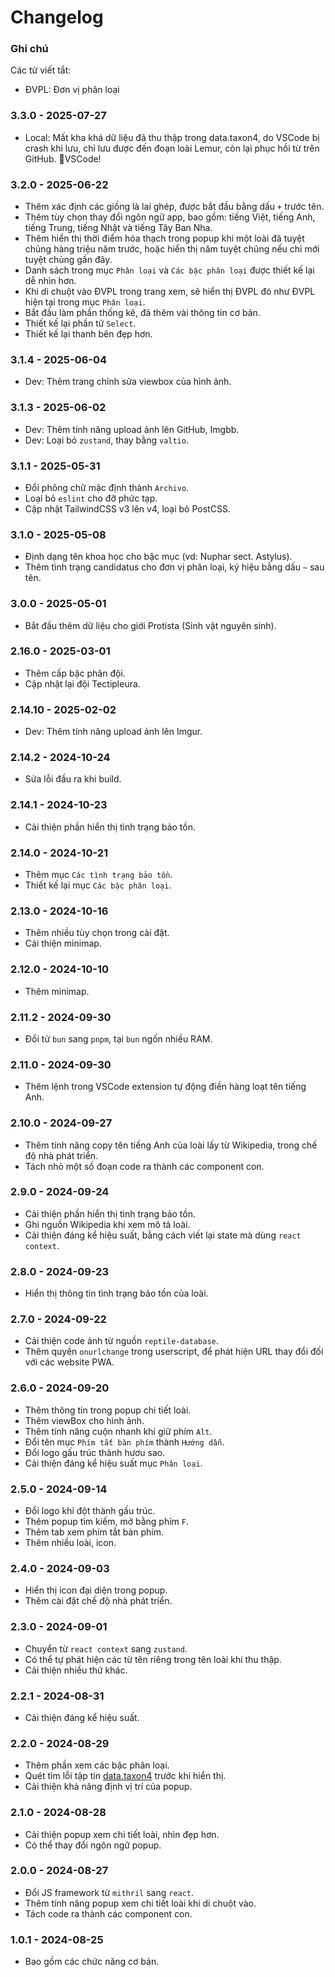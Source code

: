 # Changelog

### Ghi chú

Các từ viết tắt:

-   ĐVPL: Đơn vị phân loại

### 3.3.0 - 2025-07-27

-   Local: Mất kha khá dữ liệu đã thu thập trong data.taxon4, do VSCode bị crash khi lưu, chỉ lưu được đến đoạn loài Lemur, còn lại phục hồi từ trên GitHub. 🖕VSCode!

### 3.2.0 - 2025-06-22

-   Thêm xác định các giống là lai ghép, được bắt đầu bằng dấu `+` trước tên.
-   Thêm tùy chọn thay đổi ngôn ngữ app, bao gồm: tiếng Việt, tiếng Anh, tiếng Trung, tiếng Nhật và tiếng Tây Ban Nha.
-   Thêm hiển thị thời điểm hóa thạch trong popup khi một loài đã tuyệt chủng hàng triệu năm trước, hoặc hiển thị năm tuyệt chủng nếu chỉ mới tuyệt chủng gần đây.
-   Danh sách trong mục `Phân loại` và `Các bậc phân loại` được thiết kế lại dễ nhìn hơn.
-   Khi di chuột vào ĐVPL trong trang xem, sẽ hiển thị ĐVPL đó như ĐVPL hiện tại trong mục `Phân loại`.
-   Bắt đầu làm phần thống kê, đã thêm vài thông tin cơ bản.
-   Thiết kế lại phần tử `Select`.
-   Thiết kế lại thanh bên đẹp hơn.

### 3.1.4 - 2025-06-04

-   Dev: Thêm trang chỉnh sửa viewbox của hình ảnh.

### 3.1.3 - 2025-06-02

-   Dev: Thêm tính năng upload ảnh lên GitHub, Imgbb.
-   Dev: Loại bỏ `zustand`, thay bằng `valtio`.

### 3.1.1 - 2025-05-31

-   Đổi phông chữ mặc định thành `Archivo`.
-   Loại bỏ `eslint` cho đỡ phức tạp.
-   Cập nhật TailwindCSS v3 lên v4, loại bỏ PostCSS.

### 3.1.0 - 2025-05-08

-   Định dạng tên khoa học cho bậc mục (vd: Nuphar sect. Astylus).
-   Thêm tình trạng candidatus cho đơn vị phân loại, ký hiệu bằng dấu `~` sau tên.

### 3.0.0 - 2025-05-01

-   Bắt đầu thêm dữ liệu cho giới Protista (Sinh vật nguyên sinh).

### 2.16.0 - 2025-03-01

-   Thêm cấp bậc phân đội.
-   Cập nhật lại đội Tectipleura.

### 2.14.10 - 2025-02-02

-   Dev: Thêm tính năng upload ảnh lên Imgur.

### 2.14.2 - 2024-10-24

-   Sửa lỗi đầu ra khi build.

### 2.14.1 - 2024-10-23

-   Cải thiện phần hiển thị tình trạng bảo tồn.

### 2.14.0 - 2024-10-21

-   Thêm mục `Các tình trạng bảo tồn`.
-   Thiết kế lại mục `Các bậc phân loại`.

### 2.13.0 - 2024-10-16

-   Thêm nhiều tùy chọn trong cài đặt.
-   Cải thiện minimap.

### 2.12.0 - 2024-10-10

-   Thêm minimap.

### 2.11.2 - 2024-09-30

-   Đổi từ `bun` sang `pnpm`, tại `bun` ngốn nhiều RAM.

### 2.11.0 - 2024-09-30

-   Thêm lệnh trong VSCode extension tự động điền hàng loạt tên tiếng Anh.

### 2.10.0 - 2024-09-27

-   Thêm tính năng copy tên tiếng Anh của loài lấy từ Wikipedia, trong chế độ nhà phát triển.
-   Tách nhỏ một số đoạn code ra thành các component con.

### 2.9.0 - 2024-09-24

-   Cải thiện phần hiển thị tình trạng bảo tồn.
-   Ghi nguồn Wikipedia khi xem mô tả loài.
-   Cải thiện đáng kể hiệu suất, bằng cách viết lại state mà dùng `react context`.

### 2.8.0 - 2024-09-23

-   Hiển thị thông tin tình trạng bảo tồn của loài.

### 2.7.0 - 2024-09-22

-   Cải thiện code ảnh từ nguồn `reptile-database`.
-   Thêm quyền `onurlchange` trong userscript, để phát hiện URL thay đổi đối với các website PWA.

### 2.6.0 - 2024-09-20

-   Thêm thông tin trong popup chi tiết loài.
-   Thêm viewBox cho hình ảnh.
-   Thêm tính năng cuộn nhanh khi giữ phím `Alt`.
-   Đổi tên mục `Phím tắt bàn phím` thành `Hướng dẫn`.
-   Đổi logo gấu trúc thành hươu sao.
-   Cải thiện đáng kể hiệu suất mục `Phân loại`.

### 2.5.0 - 2024-09-14

-   Đổi logo khỉ đột thành gấu trúc.
-   Thêm popup tìm kiếm, mở bằng phím `F`.
-   Thêm tab xem phím tắt bàn phím.
-   Thêm nhiều loài, icon.

### 2.4.0 - 2024-09-03

-   Hiển thị icon đại diện trong popup.
-   Thêm cài đặt chế độ nhà phát triển.

### 2.3.0 - 2024-09-01

-   Chuyển từ `react context` sang `zustand`.
-   Có thể tự phát hiện các từ tên riêng trong tên loài khi thu thập.
-   Cải thiện nhiều thứ khác.

### 2.2.1 - 2024-08-31

-   Cải thiện đáng kể hiệu suất.

### 2.2.0 - 2024-08-29

-   Thêm phần xem các bậc phân loại.
-   Quét tìm lỗi tập tin [data.taxon4](./public/data/data.taxon4) trước khi hiển thị.
-   Cải thiện khả năng định vị trí của popup.

### 2.1.0 - 2024-08-28

-   Cải thiện popup xem chi tiết loài, nhìn đẹp hơn.
-   Có thể thay đổi ngôn ngữ popup.

### 2.0.0 - 2024-08-27

-   Đổi JS framework từ `mithril` sang `react`.
-   Thêm tính năng popup xem chi tiết loài khi di chuột vào.
-   Tách code ra thành các component con.

### 1.0.1 - 2024-08-25

-   Bao gồm các chức năng cơ bản.
